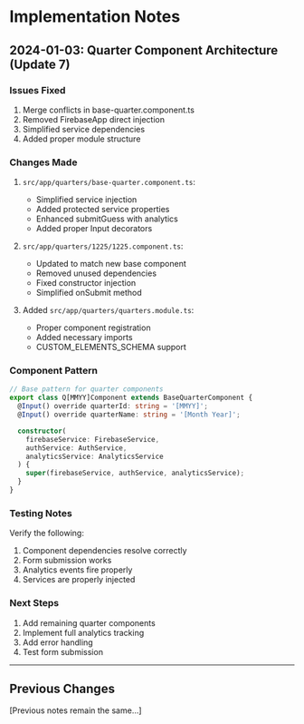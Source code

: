 # Implementation Notes

## 2024-01-03: Quarter Component Architecture (Update 7)

### Issues Fixed
1. Merge conflicts in base-quarter.component.ts
2. Removed FirebaseApp direct injection
3. Simplified service dependencies
4. Added proper module structure

### Changes Made

1. `src/app/quarters/base-quarter.component.ts`:
   - Simplified service injection
   - Added protected service properties
   - Enhanced submitGuess with analytics
   - Added proper Input decorators

2. `src/app/quarters/1225/1225.component.ts`:
   - Updated to match new base component
   - Removed unused dependencies
   - Fixed constructor injection
   - Simplified onSubmit method

3. Added `src/app/quarters/quarters.module.ts`:
   - Proper component registration
   - Added necessary imports
   - CUSTOM_ELEMENTS_SCHEMA support

### Component Pattern
```typescript
// Base pattern for quarter components
export class Q[MMYY]Component extends BaseQuarterComponent {
  @Input() override quarterId: string = '[MMYY]';
  @Input() override quarterName: string = '[Month Year]';

  constructor(
    firebaseService: FirebaseService,
    authService: AuthService,
    analyticsService: AnalyticsService
  ) {
    super(firebaseService, authService, analyticsService);
  }
}
```

### Testing Notes
Verify the following:
1. Component dependencies resolve correctly
2. Form submission works
3. Analytics events fire properly
4. Services are properly injected

### Next Steps
1. Add remaining quarter components
2. Implement full analytics tracking
3. Add error handling
4. Test form submission

---

## Previous Changes
[Previous notes remain the same...]
